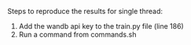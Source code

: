 Steps to reproduce the results for single thread:

1. Add the wandb api key to the train.py file (line 186)
2. Run a command from commands.sh